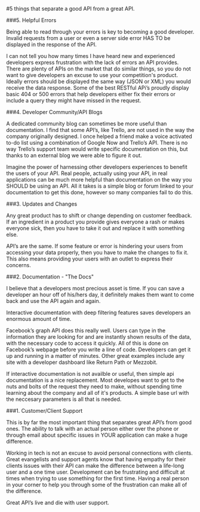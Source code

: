 #5 things that separate a good API from a great API.


###5. Helpful Errors

Being able to read through your errors is key to becoming a good developer. Invalid requests from a user or even a server side error HAS TO be displayed in the response of the API. 

I can not tell you how many times I have heard new and experienced developers express frustration with the lack of errors an API provides. There are plenty of APIs on the market that do similar things, so you do not want to give developers an excuse to use your competition's product. Ideally errors should be displayed the same way (JSON or XML) you would receive the data response. Some of the best RESTful APi’s proudly display basic 404 or 500 errors that help developers either fix their errors or include a query they might have missed in the request.

###4. Developer Community/API Blogs

A dedicated community blog can sometimes be more useful than documentation. I find that some API’s, like Trello, are not used in the way the company originally designed. I once helped a friend make a voice activated to-do list using a combination of Google Now and Trello’s API. There is no way Trello’s support team would write specific documentation on this, but thanks to an external blog we were able to figure it out. 

Imagine the power of harnessing other developers experiences to benefit the users of your API. Real people, actually using your API, in real applications can be much more helpful than documentation on the way you SHOULD be using an API. All it takes is a simple blog or forum linked to your documentation to get this done, however so many companies fail to do this.

###3. Updates and Changes

Any great product has to shift or change depending on customer feedback. If an ingredient in a product you provide gives everyone a rash or makes everyone sick, then you have to take it out and replace it with something else. 

API’s are the same. If some feature or error is hindering your users from accessing your data properly, then you have to make the changes to fix it. This also means providing your users with an outlet to express their concerns.

###2. Documentation - "The Docs"

I believe that a developers most precious asset is time. If you can save a developer an hour off of his/hers day, it definitely makes them want to come back and use the API again and again.
 
Interactive documentation with deep filtering features saves developers an enormous amount of time. 

Facebook’s graph API does this really well. Users can type in the information they are looking for and are instantly shown results of the data, with the necessary code to access it quickly. All of this is done on Facebook’s webpage before you write a line of code. Developers can get it up and running in a matter of minutes. Other great examples include any site with a developer dashboard like Return Path or Mezzobit. 

If interactive documentation is not availble or useful, then simple api documentation is a nice replacement. Most developes want to get to the nuts and bolts of the request they need to make, without spending time learning about the company and all of it's products. A simple base url with the neccesary parameters is all that is needed. 

###1. Customer/Client Support

This is by far the most important thing that separates great API’s from good ones. The ability to talk with an actual person either over the phone or through email about specific issues in YOUR application can make a huge difference. 

Working in tech is not an excuse to avoid personal connections with clients. Great evangelists and support agents know that having empathy for their clients issues with their API can make the difference between a life-long user and a one time user. Development can be frustrating and difficult at times when trying to use something for the first time. Having a real person in your corner to help you through some of the frustration can make all of the difference. 

Great API’s live and die with user support. 
